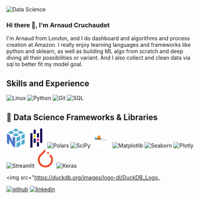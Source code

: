 ![Data Science](https://arturssmirnovs.github.io/github-profile-readme-generator/images/banner.png)

### Hi there 👋, I'm Arnaud Cruchaudet
I'm Arnaud from London, and I do dashboard and algorithms and process creation at Amazon. I really enjoy learning languages and frameworks like python and sklearn, as well as building ML algo from scratch and deep diving all their possibilities or variant. And I also collect and clean data via sql to better fit my model goal.

## Skills and Experience 
<p align="left">
  <!-- Linux -->
  <img src="https://cdn.jsdelivr.net/gh/devicons/devicon/icons/linux/linux-original.svg" alt="Linux" width="50" height="50"/>
  
  <!-- Python -->
  <img src="https://cdn.jsdelivr.net/gh/devicons/devicon/icons/python/python-original.svg" alt="Python" width="50" height="50"/>
  
  <!-- Git -->
  <img src="https://cdn.jsdelivr.net/gh/devicons/devicon/icons/git/git-original.svg" alt="Git" width="50" height="50"/>
  
  <!-- SQL (using PostgreSQL as the SQL icon) -->
  <img src="https://cdn.jsdelivr.net/gh/devicons/devicon/icons/postgresql/postgresql-original.svg" alt="SQL" width="50" height="50"/>
</p>

## 🧠 Data Science Frameworks & Libraries

<p align="left">
  <!-- NumPy -->
  <img src="https://raw.githubusercontent.com/devicons/devicon/master/icons/numpy/numpy-original.svg" alt="NumPy" width="50" height="50"/>
  
  <!-- Pandas -->
  <img src="https://raw.githubusercontent.com/devicons/devicon/master/icons/pandas/pandas-original.svg" alt="Pandas" width="50" height="50"/>
  
  <!-- Polars -->
  <img src="https://avatars.githubusercontent.com/u/148395216?s=200&v=4" alt="Polars" width="50" height="50"/>
  
  <!-- SciPy -->
  <img src="https://raw.githubusercontent.com/scipy/scipy.org/main/static/images/logo.svg" alt="SciPy" width="50" height="50"/>
  
  <!-- Scikit-Learn -->
  <img src="https://raw.githubusercontent.com/scikit-learn/scikit-learn/main/doc/logos/scikit-learn-logo.svg" alt="scikit-learn" width="50" height="50"/>
  
  <!-- Matplotlib -->
  <img src="https://matplotlib.org/stable/_static/images/logo2.svg" alt="Matplotlib" width="50" height="50"/>
  
  <!-- Seaborn -->
  <img src="https://seaborn.pydata.org/_static/logo-wide-lightbg.svg" alt="Seaborn" width="80" height="50"/>
  
  <!-- Plotly -->
  <img src="https://avatars.githubusercontent.com/u/5997976?s=200&v=4" alt="Plotly" width="50" height="50"/>
  
  <!-- Streamlit -->
  <img src="https://streamlit.io/images/brand/streamlit-logo-primary-colormark-darktext.png" alt="Streamlit" width="90" height="50"/>
  
  <!-- PyTorch -->
  <img src="https://raw.githubusercontent.com/devicons/devicon/master/icons/pytorch/pytorch-original.svg" alt="PyTorch" width="50" height="50"/>
  
  <!-- Keras -->
  <img src="https://keras.io/img/logo.png" alt="Keras" width="80" height="50"/>
  
  <!-- DuckDB -->
  <img src="https://duckdb.org/images/logo-dl/DuckDB_Logo_



[<img src='https://cdn.jsdelivr.net/npm/simple-icons@3.0.1/icons/github.svg' alt='github' height='40'>](https://github.com/cruchau)  [<img src='https://cdn.jsdelivr.net/npm/simple-icons@3.0.1/icons/linkedin.svg' alt='linkedin' height='40'>](https://www.linkedin.com/in/-cruchaudet/)  

